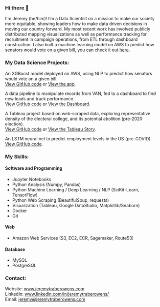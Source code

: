### Hi there 👋
I'm Jeremy (he/him)! I’m a Data Scientist on a mission to make our society more equitable, showing leaders how to make data driven decisions in moving our country forward. My most recent work has involved publicly distributed mapping visualizations as well as performance tracking for recruitment in campaign operations, from ETL through dashboard construction. I also built a machine learning model on AWS to predict how senators would vote on a given bill, you can check it out [here](senator-prediction.jeremytraberowens.com).

### My Data Science Projects:
An XGBoost model deployed on AWS, using NLP to predict how senators would vote on a given bill.  
[View GitHub code](https://github.com/zapatos24/senator_nlp_vote_prediction) or [View the app](senator-prediction.jeremytraberowens.com).  

A data pipeline to manipulate records from VAN, fed to a dashboard to find new leads and track performance.  
[View GitHub code](https://github.com/zapatos24/va02_volunteer_book) or [View the Dashboard](https://datastudio.google.com/reporting/86e40642-b278-411b-832c-d3ebdce69fef/page/kBxcB).  

A Tableau project based on web-scraped data, exploring representative density of the electoral college, and its potential abolition (pre-2020 election).  
[View GitHub code](https://github.com/zapatos24/The_Electoral_College-Today_and_Tomorrow) or [View the Tableau Story](https://public.tableau.com/profile/jeremy.owens#!/vizhome/Electoral_College_Analysis_Prediction/ElectoralCollegeStory).

An LSTM neural net to predict employment levels in the US (pre-COVID).  
[View GitHub code](https://github.com/zapatos24/Employment_Prediction_LSTM_NN).

### My Skills:

#### Software and Programming
* Jupyter Notebooks
* Python Analysis (Numpy, Pandas)
* Python Machine Learning / Deep Learning / NLP (SciKit-Learn, TensorFlow)
* Python Web Scraping (BeautifulSoup, requests)
* Visualization (Tableau, Google DataStudio, Matplotlib/Seaborn)
* Docker
* Git

#### Web
* Amazon Web Services (S3, EC2, ECR, Sagemaker, Route53)

#### Database
* MySQL
* PostgreSQL

### Contact:
Website: www.jeremytraberowens.com  
LinkedIn: www.linkedin.com/in/jeremytraberowens/  
Email: jeremy@jeremytraberowens.com  


<!--
**zapatos24/zapatos24** is a ✨ _special_ ✨ repository because its `README.md` (this file) appears on your GitHub profile.

Here are some ideas to get you started:

- 🔭 I’m currently working on ...
- 🌱 I’m currently learning ...
- 👯 I’m looking to collaborate on ...
- 🤔 I’m looking for help with ...
- 💬 Ask me about ...
- 📫 How to reach me: ...
- 😄 Pronouns: ...
- ⚡ Fun fact: ...
-->
